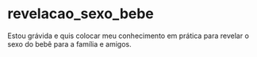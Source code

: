 # revelacao_sexo_bebe
Estou grávida e quis colocar meu conhecimento em prática para revelar o sexo do bebê para a família e amigos.
